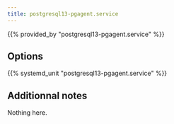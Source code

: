 ```yaml
---
title: postgresql13-pgagent.service
---
```


{{% provided_by "postgresql13-pgagent.service" %}}

## Options

{{% systemd_unit "postgresql13-pgagent.service" %}}

## Additionnal notes

Nothing here.